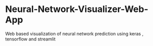 # Neural-Network-Visualizer-Web-App
Web based visualization of neural network prediction using keras , tensorflow and streamlit
